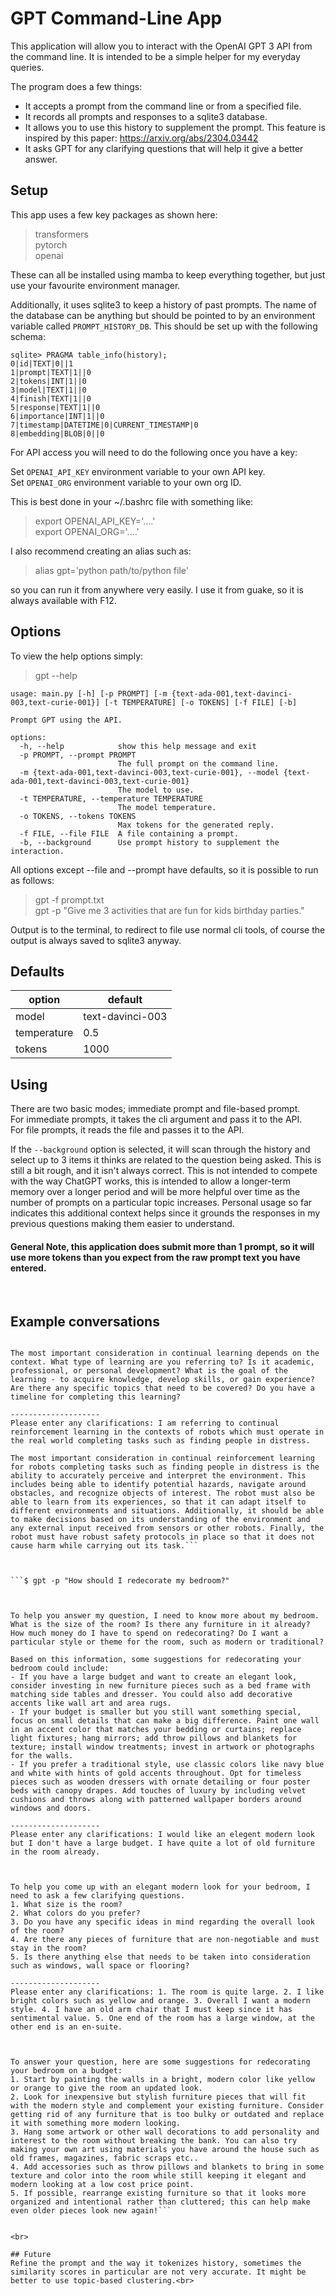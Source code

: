 # GPT Command-Line App

This application will allow you to interact with the OpenAI GPT 3 API from the command line. It is intended to be a simple helper 
for my everyday queries. <br>

The program does a few things:
- It accepts a prompt from the command line or from a specified file.
- It records all prompts and responses to a sqlite3 database.
- It allows you to use this history to supplement the prompt. This feature is inspired by this paper: https://arxiv.org/abs/2304.03442
- It asks GPT for any clarifying questions that will help it give a better answer.


## Setup

This app uses a few key packages as shown here:
> transformers<br>
> pytorch<br>
> openai<br>

These can all be installed using mamba to keep everything together, but just use your favourite environment manager.<br>

Additionally, it uses sqlite3 to keep a history of past prompts. The name of the database can be anything but should be 
pointed to by an environment variable called `PROMPT_HISTORY_DB`. This should be set up with the following schema:<br>
```
sqlite> PRAGMA table_info(history);
0|id|TEXT|0||1
1|prompt|TEXT|1||0
2|tokens|INT|1||0
3|model|TEXT|1||0
4|finish|TEXT|1||0
5|response|TEXT|1||0
6|importance|INT|1||0
7|timestamp|DATETIME|0|CURRENT_TIMESTAMP|0
8|embedding|BLOB|0||0
```

For API access you will need to do the following once you have a key:<br>

Set `OPENAI_API_KEY` environment variable to your own API key.<br>
Set `OPENAI_ORG` environment variable to your own org ID.

This is best done in your ~/.bashrc file with something like:
> export OPENAI_API_KEY='....'<br>
> export OPENAI_ORG='....'

I also recommend creating an alias such as:
> alias gpt='python path/to/python file'

so you can run it from anywhere very easily. I use it from guake, so it is always available with F12.

## Options
To view the help options simply:
> gpt --help
```
usage: main.py [-h] [-p PROMPT] [-m {text-ada-001,text-davinci-003,text-curie-001}] [-t TEMPERATURE] [-o TOKENS] [-f FILE] [-b]

Prompt GPT using the API.

options:
  -h, --help            show this help message and exit
  -p PROMPT, --prompt PROMPT
                        The full prompt on the command line.
  -m {text-ada-001,text-davinci-003,text-curie-001}, --model {text-ada-001,text-davinci-003,text-curie-001}
                        The model to use.
  -t TEMPERATURE, --temperature TEMPERATURE
                        The model temperature.
  -o TOKENS, --tokens TOKENS
                        Max tokens for the generated reply.
  -f FILE, --file FILE  A file containing a prompt.
  -b, --background      Use prompt history to supplement the interaction.
```

All options except --file and --prompt have defaults, so it is possible to run as follows:
> gpt -f prompt.txt<br>
> gpt -p "Give me 3 activities that are fun for kids birthday parties."

Output is to the terminal, to redirect to file use normal cli tools, of course the output is always saved to sqlite3 anyway.

## Defaults

| option      | default          |
|-------------|------------------|
| model       | text-davinci-003 |
| temperature | 0.5              |
| tokens      | 1000             |


## Using
There are two basic modes; immediate prompt and file-based prompt.<br>
For immediate prompts, it takes the cli argument and pass it to the API.<br>
For file prompts, it reads the file and passes it to the API.

If the `--background` option is selected, it will scan through the history and select up to 3 items it thinks are 
related to the question being asked. This is still a bit rough, and it isn't always correct. This is not intended to 
compete with the way ChatGPT works, this is intended to allow a longer-term memory over a longer period and will be 
more helpful over time as the number of prompts on a particular topic increases. Personal usage so far indicates this 
additional context helps since it grounds the responses in my previous questions making them easier to understand.

#### __General Note, this application does submit more than 1 prompt, so it will use more tokens than you expect from the raw prompt text you have entered.__
<br>

## Example conversations

```$ gpt -p "What is the most important consideration in continual learning?"

The most important consideration in continual learning depends on the context. What type of learning are you referring to? Is it academic, professional, or personal development? What is the goal of the learning - to acquire knowledge, develop skills, or gain experience? Are there any specific topics that need to be covered? Do you have a timeline for completing this learning?

--------------------
Please enter any clarifications: I am referring to continual reinforcement learning in the contexts of robots which must operate in the real world completing tasks such as finding people in distress.

The most important consideration in continual reinforcement learning for robots completing tasks such as finding people in distress is the ability to accurately perceive and interpret the environment. This includes being able to identify potential hazards, navigate around obstacles, and recognize objects of interest. The robot must also be able to learn from its experiences, so that it can adapt itself to different environments and situations. Additionally, it should be able to make decisions based on its understanding of the environment and any external input received from sensors or other robots. Finally, the robot must have robust safety protocols in place so that it does not cause harm while carrying out its task.```



```$ gpt -p "How should I redecorate my bedroom?"



To help you answer my question, I need to know more about my bedroom. What is the size of the room? Is there any furniture in it already? How much money do I have to spend on redecorating? Do I want a particular style or theme for the room, such as modern or traditional? 

Based on this information, some suggestions for redecorating your bedroom could include: 
- If you have a large budget and want to create an elegant look, consider investing in new furniture pieces such as a bed frame with matching side tables and dresser. You could also add decorative accents like wall art and area rugs. 
- If your budget is smaller but you still want something special, focus on small details that can make a big difference. Paint one wall in an accent color that matches your bedding or curtains; replace light fixtures; hang mirrors; add throw pillows and blankets for texture; install window treatments; invest in artwork or photographs for the walls. 
- If you prefer a traditional style, use classic colors like navy blue and white with hints of gold accents throughout. Opt for timeless pieces such as wooden dressers with ornate detailing or four poster beds with canopy drapes. Add touches of luxury by including velvet cushions and throws along with patterned wallpaper borders around windows and doors.

--------------------
Please enter any clarifications: I would like an elegent modern look but I don't have a large budget. I have quite a lot of old furniture in the room already.



To help you come up with an elegant modern look for your bedroom, I need to ask a few clarifying questions. 
1. What size is the room? 
2. What colors do you prefer? 
3. Do you have any specific ideas in mind regarding the overall look of the room? 
4. Are there any pieces of furniture that are non-negotiable and must stay in the room? 
5. Is there anything else that needs to be taken into consideration such as windows, wall space or flooring?

--------------------
Please enter any clarifications: 1. The room is quite large. 2. I like bright colors such as yellow and orange. 3. Overall I want a modern style. 4. I have an old arm chair that I must keep since it has sentimental value. 5. One end of the room has a large window, at the other end is an en-suite.



To answer your question, here are some suggestions for redecorating your bedroom on a budget: 
1. Start by painting the walls in a bright, modern color like yellow or orange to give the room an updated look. 
2. Look for inexpensive but stylish furniture pieces that will fit with the modern style and complement your existing furniture. Consider getting rid of any furniture that is too bulky or outdated and replace it with something more modern looking. 
3. Hang some artwork or other wall decorations to add personality and interest to the room without breaking the bank. You can also try making your own art using materials you have around the house such as old frames, magazines, fabric scraps etc..  
4. Add accessories such as throw pillows and blankets to bring in some texture and color into the room while still keeping it elegant and modern looking at a low cost price point. 
5. If possible, rearrange existing furniture so that it looks more organized and intentional rather than cluttered; this can help make even older pieces look new again!```


<br>

## Future
Refine the prompt and the way it tokenizes history, sometimes the similarity scores in particular are not very accurate. It might be better to use topic-based clustering.<br>


